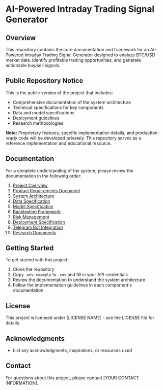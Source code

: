 # AI-Powered Intraday Trading Signal Generator

## Overview

This repository contains the core documentation and framework for an AI-Powered Intraday Trading Signal Generator designed to analyze BTC/USD market data, identify profitable trading opportunities, and generate actionable buy/sell signals.

## Public Repository Notice

This is the public version of the project that includes:

- Comprehensive documentation of the system architecture
- Technical specifications for key components
- Data and model specifications
- Deployment guidelines
- Research methodologies

**Note:** Proprietary features, specific implementation details, and production-ready code will be developed privately. This repository serves as a reference implementation and educational resource.

## Documentation

For a complete understanding of the system, please review the documentation in the following order:

1. [Project Overview](docs/README.md)
2. [Product Requirements Document](docs/prd/README.md)
3. [System Architecture](docs/technical_specs/system_architecture.md)
4. [Data Specification](docs/data/data_specification.md)
5. [Model Specification](docs/models/model_specification.md)
6. [Backtesting Framework](docs/technical_specs/backtesting_framework.md)
7. [Risk Management](docs/technical_specs/risk_management.md)
8. [Deployment Specification](docs/deployment/deployment_specification.md)
9. [Telegram Bot Integration](docs/deployment/telegram_bot_integration.md)
10. [Research Documents](docs/research/)

## Getting Started

To get started with this project:

1. Clone the repository
2. Copy `.env.example` to `.env` and fill in your API credentials
3. Review the documentation to understand the system architecture
4. Follow the implementation guidelines in each component's documentation

## License

This project is licensed under [LICENSE NAME] - see the LICENSE file for details.

## Acknowledgments

- List any acknowledgments, inspirations, or resources used

## Contact

For questions about this project, please contact [YOUR CONTACT INFORMATION]. 